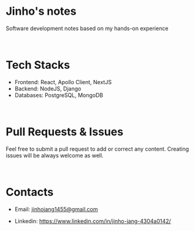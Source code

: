 # Jinho's notes
Software development notes based on my hands-on experience

<br />

# Tech Stacks
- Frontend: React, Apollo Client, NextJS
- Backend: NodeJS, Django
- Databases: PostgreSQL, MongoDB

<br />

# Pull Requests & Issues

Feel free to submit a pull request to add or correct any content. Creating issues will be always welcome as well.

<br />

# Contacts

- Email: jinhojang1455@gmail.com

- Linkedin: https://www.linkedin.com/in/jinho-jang-4304a0142/

<br />
